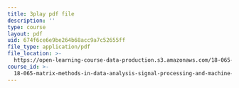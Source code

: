 ```yaml
---
title: 3play pdf file
description: ''
type: course
layout: pdf
uid: 674f6ce6e9be264b68acc9a7c52655ff
file_type: application/pdf
file_location: >-
  https://open-learning-course-data-production.s3.amazonaws.com/18-065-matrix-methods-in-data-analysis-signal-processing-and-machine-learning-spring-2018/674f6ce6e9be264b68acc9a7c52655ff_1pFv7e9xtHo.pdf
course_id: >-
  18-065-matrix-methods-in-data-analysis-signal-processing-and-machine-learning-spring-2018
---
```

